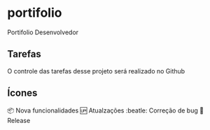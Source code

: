 # portifolio
Portifolio Desenvolvedor

## Tarefas

O controle das tarefas desse projeto será realizado no Github

## Ícones

:package: Nova funcionalidades
:up: Atualzações
:beatle: Correção de bug
:checkered_flag: Release
